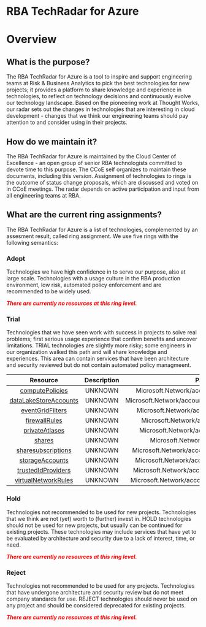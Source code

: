 
RBA TechRadar for Azure
=======================

# Overview

## What is the purpose?


The RBA TechRadar for Azure is a tool to inspire and support engineering teams at Risk & Business Analytics to pick the best technologies for new projects; it provides a platform to share knowledge and experience in technologies, to reflect on technology decisions and continuously evolve our technology landscape.  Based on the pioneering work at Thought Works, our radar sets out the changes in technologies that are interesting in cloud development - changes that we think our engineering teams should pay attention to and consider using in their projects.
## How do we maintain it?


The RBA TechRadar for Azure is maintained by the Cloud Center of Excellence - an open group of senior RBA technologists committed to devote time to this purpose.  The CCoE self organizes to maintain these documents, including this version.  Assignment of technologies to rings is the outcome of status change proposals, which are discussed and voted on in CCoE meetings.  The radar depends on active participation and input from all engineering teams at RBA.
## What are the current ring assignments?


The RBA TechRadar for Azure is a list of technologies, complemented by an assesment result, called ring assignment.  We use five rings with the following semantics:
### Adopt


Technologies we have high confidence in to serve our purpose, also at large scale.  Technologies with a usage culture in the RBA production environment, low risk, automated policy enforcement and are recommended to be widely used.  
  
***<font color="red"> There are currently no resources at this ring level. </font>***
### Trial


Technologies that we have seen work with success in projects to solve real problems;  first serious usage experience that confirm benefits and uncover limitations.  TRIAL technologies are slightly more risky; some engineers in our organization walked this path and will share knowledge and experiences.  This area can contain services that have been architecture and security reviewed but do not contain automated policy managmeent.  

|Resource|Description|Path|Status|
| :---: | :---: | :---: | :---: |
|[computePolicies](https://github.com/openrba/python-azure-techradar/blob/master/Microsoft.Network/accounts/computePolicies)|UNKNOWN|Microsoft.Network/accounts/computePolicies|TRIAL|
|[dataLakeStoreAccounts](https://github.com/openrba/python-azure-techradar/blob/master/Microsoft.Network/accounts/dataLakeStoreAccounts)|UNKNOWN|Microsoft.Network/accounts/dataLakeStoreAccounts|TRIAL|
|[eventGridFilters](https://github.com/openrba/python-azure-techradar/blob/master/Microsoft.Network/accounts/eventGridFilters)|UNKNOWN|Microsoft.Network/accounts/eventGridFilters|TRIAL|
|[firewallRules](https://github.com/openrba/python-azure-techradar/blob/master/Microsoft.Network/accounts/firewallRules)|UNKNOWN|Microsoft.Network/accounts/firewallRules|TRIAL|
|[privateAtlases](https://github.com/openrba/python-azure-techradar/blob/master/Microsoft.Network/accounts/privateAtlases)|UNKNOWN|Microsoft.Network/accounts/privateAtlases|TRIAL|
|[shares](https://github.com/openrba/python-azure-techradar/blob/master/Microsoft.Network/accounts/shares)|UNKNOWN|Microsoft.Network/accounts/shares|TRIAL|
|[sharesubscriptions](https://github.com/openrba/python-azure-techradar/blob/master/Microsoft.Network/accounts/sharesubscriptions)|UNKNOWN|Microsoft.Network/accounts/sharesubscriptions|TRIAL|
|[storageAccounts](https://github.com/openrba/python-azure-techradar/blob/master/Microsoft.Network/accounts/storageAccounts)|UNKNOWN|Microsoft.Network/accounts/storageAccounts|TRIAL|
|[trustedIdProviders](https://github.com/openrba/python-azure-techradar/blob/master/Microsoft.Network/accounts/trustedIdProviders)|UNKNOWN|Microsoft.Network/accounts/trustedIdProviders|TRIAL|
|[virtualNetworkRules](https://github.com/openrba/python-azure-techradar/blob/master/Microsoft.Network/accounts/virtualNetworkRules)|UNKNOWN|Microsoft.Network/accounts/virtualNetworkRules|TRIAL|

### Hold


Technologies not recommended to be used for new projects. Technologies that we think are not (yet) worth to (further) invest in.  HOLD technologies should not be used for new projects, but usually can be continued for existing projects.  These technologies may include services that have yet to be evaluated by architecture and security due to a lack of interest, time, or need.  
  
***<font color="red"> There are currently no resources at this ring level. </font>***
### Reject


Technologies not recommended to be used for any projects. Technologies that have undergone architecture and security review but do not meet company standards for use.  REJECT technologies should never be used on any project and should be considered deprecated for existing projects.  
  
***<font color="red"> There are currently no resources at this ring level. </font>***